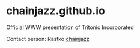 # chainjazz.github.io
Official WWW presentation of Tritonic Incorporated

Contact person: Rastko [chainjazz](https://github.com/chainjazz)
